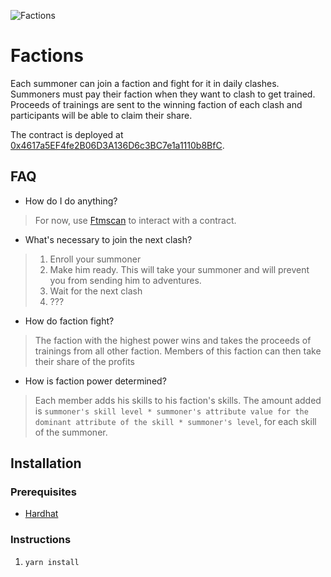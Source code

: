 ![Factions](https://static.wikia.nocookie.net/travelogue/images/7/77/Factions_realms.jpg/revision/latest/scale-to-width-down/840?cb=20170714014105)

# Factions

Each summoner can join a faction and fight for it in daily clashes.
Summoners must pay their faction when they want to clash to get trained.
Proceeds of trainings are sent to the winning faction of each clash and participants will be able to claim their share.

The contract is deployed at [0x4617a5EF4fe2B06D3A136D6c3BC7e1a1110b8BfC](https://ftmscan.com/address/0x4617a5EF4fe2B06D3A136D6c3BC7e1a1110b8BfC).

## FAQ

- How do I do anything?

> For now, use [Ftmscan](https://ftmscan.com/) to interact with a contract.

- What's necessary to join the next clash?

> 1. Enroll your summoner
> 2. Make him ready. This will take your summoner and will prevent you from sending him to adventures.
> 3. Wait for the next clash
> 4. ???

- How do faction fight?

> The faction with the highest power wins and takes the proceeds of trainings from all other faction. Members of this faction can then take their share of the profits

- How is faction power determined?

> Each member adds his skills to his faction's skills. The amount added is `summoner's skill level * summoner's attribute value for the dominant attribute of the skill * summoner's level`, for each skill of the summoner.

## Installation

### Prerequisites

- [Hardhat](https://hardhat.org/getting-started/#installation)

### Instructions

1. `yarn install`
